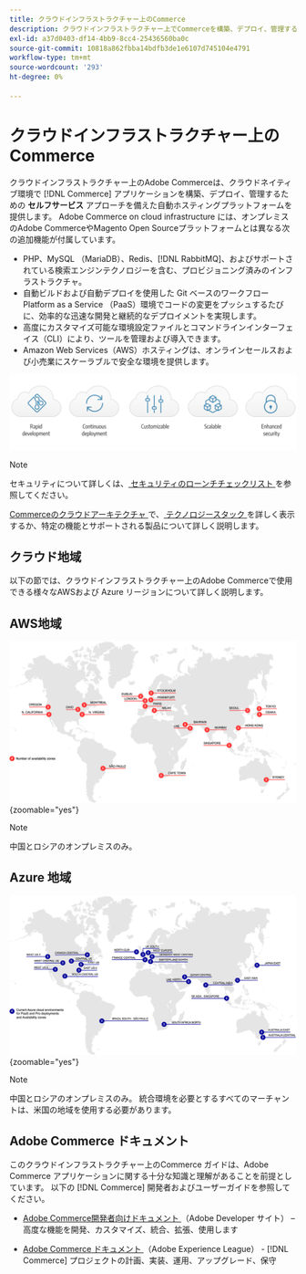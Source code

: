 ```yaml
---
title: クラウドインフラストラクチャー上のCommerce
description: クラウドインフラストラクチャー上でCommerceを構築、デプロイ、管理する方法について説明します。
exl-id: a37d0403-df14-4bb9-8cc4-25436560ba0c
source-git-commit: 10818a862fbba14bdfb3de1e6107d745104e4791
workflow-type: tm+mt
source-wordcount: '293'
ht-degree: 0%

---
```



# クラウドインフラストラクチャー上のCommerce

クラウドインフラストラクチャー上のAdobe Commerceは、クラウドネイティブ環境で [!DNL Commerce] アプリケーションを構築、デプロイ、管理するための **セルフサービス** アプローチを備えた自動ホスティングプラットフォームを提供します。 Adobe Commerce on cloud infrastructure には、オンプレミスのAdobe CommerceやMagento Open Sourceプラットフォームとは異なる次の追加機能が付属しています。

- PHP、MySQL （MariaDB）、Redis、[!DNL RabbitMQ]、およびサポートされている検索エンジンテクノロジーを含む、プロビジョニング済みのインフラストラクチャ。
- 自動ビルドおよび自動デプロイを使用した Git ベースのワークフロー Platform as a Service （PaaS）環境でコードの変更をプッシュするたびに、効率的な迅速な開発と継続的なデプロイメントを実現します。
- 高度にカスタマイズ可能な環境設定ファイルとコマンドラインインターフェイス（CLI）により、ツールを管理および導入できます。
- Amazon Web Services（AWS）ホスティングは、オンラインセールスおよび小売業にスケーラブルで安全な環境を提供します。

![ クラウドのメリット ](../assets/CloudBenefits.svg)

>[!NOTE]
>
>セキュリティについて詳しくは、[ セキュリティのローンチチェックリスト ](https://experienceleague.adobe.com/en/docs/commerce-on-cloud/user-guide/launch/checklist#security-configuration) を参照してください。

[Commerceのクラウドアーキテクチャ ](architecture/tech-stack.md) で、[ テクノロジースタック ](architecture/cloud-architecture.md) を詳しく表示するか、特定の機能とサポートされる製品について詳しく説明します。

<div id="recs-overview-body-1"></div>
<div id="recs-overview-body-2"></div>
<div id="recs-overview-body-3"></div>
<div id="recs-overview-body-4"></div>
<div id="recs-overview-body-5"></div>
<div id="recs-overview-body-6"></div>

## クラウド地域

以下の節では、クラウドインフラストラクチャー上のAdobe Commerceで使用できる様々なAWSおよび Azure リージョンについて詳しく説明します。

## AWS地域

![AWS地域を示す図 ](../assets/aws-regions.svg){zoomable="yes"}

>[!NOTE]
>
> 中国とロシアのオンプレミスのみ。

## Azure 地域

![Azure の地域を示す図 ](../assets/azure-regions.svg){zoomable="yes"}

>[!NOTE]
>
> 中国とロシアのオンプレミスのみ。 統合環境を必要とするすべてのマーチャントは、米国の地域を使用する必要があります。

## Adobe Commerce ドキュメント

このクラウドインフラストラクチャー上のCommerce ガイドは、Adobe Commerce アプリケーションに関する十分な知識と理解があることを前提としています。 以下の [!DNL Commerce] 開発者およびユーザーガイドを参照してください。

- [Adobe Commerce開発者向けドキュメント ](https://developer.adobe.com/commerce/docs/) （Adobe Developer サイト） – 高度な機能を開発、カスタマイズ、統合、拡張、使用します

- [Adobe Commerce ドキュメント ](https://experienceleague.adobe.com/docs/commerce.html) （Adobe Experience League） - [!DNL Commerce] プロジェクトの計画、実装、運用、アップグレード、保守

